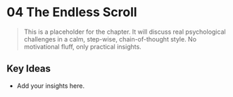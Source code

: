 # 04 The Endless Scroll

> This is a placeholder for the chapter. It will discuss real psychological challenges in a calm, step-wise, chain-of-thought style. No motivational fluff, only practical insights.

## Key Ideas
- Add your insights here.
